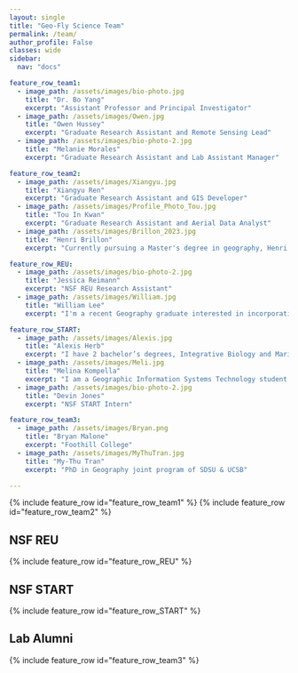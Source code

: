 ```yaml
---
layout: single
title: "Geo-Fly Science Team"
permalink: /team/
author_profile: False
classes: wide
sidebar:
  nav: "docs"

feature_row_team1:
  - image_path: /assets/images/bio-photo.jpg
    title: "Dr. Bo Yang"
    excerpt: "Assistant Professor and Principal Investigator"
  - image_path: /assets/images/Owen.jpg
    title: "Owen Hussey"
    excerpt: "Graduate Research Assistant and Remote Sensing Lead"
  - image_path: /assets/images/bio-photo-2.jpg
    title: "Melanie Morales"
    excerpt: "Graduate Research Assistant and Lab Assistant Manager"

feature_row_team2:
  - image_path: /assets/images/Xiangyu.jpg
    title: "Xiangyu Ren"
    excerpt: "Graduate Research Assistant and GIS Developer"
  - image_path: /assets/images/Profile_Photo_Tou.jpg
    title: "Tou In Kwan"
    excerpt: "Graduate Research Assistant and Aerial Data Analyst"
  - image_path: /assets/images/Brillon_2023.jpg
    title: "Henri Brillon"
    excerpt: "Currently pursuing a Master's degree in geography, Henri is interested in remote sensing applications and GIS with regards to environmental and physical topics. His involvement with coastal eelgrass mapping and home ignition zone assessments for wildfire prevention reflect these goals. With nearly a decade of advertising experience under his belt, as well as a love for music and the outdoors, Henri is a true multidisciplinarian."

feature_row_REU:
  - image_path: /assets/images/bio-photo-2.jpg
    title: "Jessica Reimann"
    excerpt: "NSF REU Research Assistant"
  - image_path: /assets/images/William.jpg
    title: "William Lee"
    excerpt: "I'm a recent Geography graduate interested in incorporating a variety of disciplines and increasing my domain knowledge in the natural sciences, social sciences, or formal sciences to conduct GIS analyses. I joined the Geofly Lab for the NSF REU program at my alma mater, and am currently working on understanding the spatial impacts of eelgrass wasting disease. In the future, I plan to take my knowledge and experiences toward working as a GIS Developer or GIS Manager in either the public sector or private sector in the near future."

feature_row_START:
  - image_path: /assets/images/Alexis.jpg
    title: "Alexis Herb"
    excerpt: "I have 2 bachelor’s degrees, Integrative Biology and Marine Science; I almost have a minor in Forestry (one class/technicality shy).  I did a little Environmental Engineering graduate school work at UC Davis, where I bumbled into upper division math and realized I liked that better.  Currently I work part time as a GIS tech for the Alameda County Fire Department.  As an intern in the NSF START program, I'm hoping to learn about using AI to find objects in images, and gain experience in using drones to collect data."
  - image_path: /assets/images/Meli.jpg
    title: "Melina Kompella"
    excerpt: "I am a Geographic Information Systems Technology student at Foothill College and an NSF research intern at SJSU. I have worked in wildland fire for the Forest Service, and I am now pivoting to research in mapping fire behavior and management tools. I am interested in the role humans can play in managing fire-impacted landscapes and building ecosystem resilience. GIS technology and aerial mapping are fantastic tools for learning about these ecosystems while mitigating human impact, and I'm excited to use them in my research."
  - image_path: /assets/images/bio-photo-2.jpg
    title: "Devin Jones"
    excerpt: "NSF START Intern"

feature_row_team3:
  - image_path: /assets/images/Bryan.png
    title: "Bryan Malone"
    excerpt: "Foothill College"
  - image_path: /assets/images/MyThuTran.jpg
    title: "My-Thu Tran"
    excerpt: "PhD in Geography joint program of SDSU & UCSB"

---
```

{% include feature_row id="feature_row_team1" %}
{% include feature_row id="feature_row_team2" %}
## NSF REU
{% include feature_row id="feature_row_REU" %}
## NSF START
{% include feature_row id="feature_row_START" %}
## Lab Alumni
{% include feature_row id="feature_row_team3" %}




